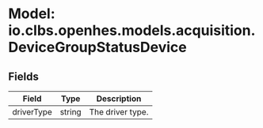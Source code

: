 # Model: io.clbs.openhes.models.acquisition.DeviceGroupStatusDevice

## Fields

| Field | Type | Description |
| --- | --- | --- |
| driverType | string | The driver type. |

